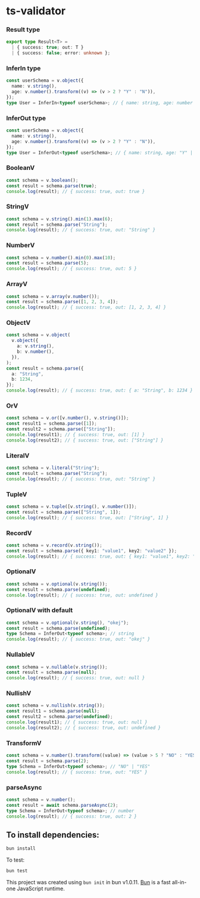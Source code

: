 # ts-validator

### Result type

```typescript
export type Result<T> =
  | { success: true; out: T }
  | { success: false; error: unknown };
```

### InferIn type

```typescript
const userSchema = v.object({
  name: v.string(),
  age: v.number().transform((v) => (v > 2 ? "Y" : "N")),
});
type User = InferIn<typeof userSchema>; // { name: string, age: number }
```

### InferOut type

```typescript
const userSchema = v.object({
  name: v.string(),
  age: v.number().transform((v) => (v > 2 ? "Y" : "N")),
});
type User = InferOut<typeof userSchema>; // { name: string, age: "Y" | "N" }
```

### BooleanV

```typescript
const schema = v.boolean();
const result = schema.parse(true);
console.log(result); // { success: true, out: true }
```

### StringV

```typescript
const schema = v.string().min(1).max(6);
const result = schema.parse("String");
console.log(result); // { success: true, out: "String" }
```

### NumberV

```typescript
const schema = v.number().min(0).max(10);
const result = schema.parse(5);
console.log(result); // { success: true, out: 5 }
```

### ArrayV

```typescript
const schema = v.array(v.number());
const result = schema.parse([1, 2, 3, 4]);
console.log(result); // { success: true, out: [1, 2, 3, 4] }
```

### ObjectV

```typescript
const schema = v.object(
  v.object({
    a: v.string(),
    b: v.number(),
  }),
);
const result = schema.parse({
  a: "String",
  b: 1234,
});
console.log(result); // { success: true, out: { a: "String", b: 1234 } }
```

### OrV

```typescript
const schema = v.or([v.number(), v.string()]);
const result1 = schema.parse([1]);
const result2 = schema.parse(["String"]);
console.log(result1); // { success: true, out: [1] }
console.log(result2); // { success: true, out: ["String"] }
```

### LiteralV

```typescript
const schema = v.literal("String");
const result = schema.parse("String");
console.log(result); // { success: true, out: "String" }
```

### TupleV

```typescript
const schema = v.tuple([v.string(), v.number()]);
const result = schema.parse(["String", 1]);
console.log(result); // { success: true, out: ["String", 1] }
```

### RecordV

```typescript
const schema = v.record(v.string());
const result = schema.parse({ key1: "value1", key2: "value2" });
console.log(result); // { success: true, out: { key1: "value1", key2: "value2" } }
```

### OptionalV

```typescript
const schema = v.optional(v.string());
const result = schema.parse(undefined);
console.log(result); // { success: true, out: undefined }
```

### OptionalV with default

```typescript
const schema = v.optional(v.string(), "okej");
const result = schema.parse(undefined);
type Schema = InferOut<typeof schema>; // string
console.log(result); // { success: true, out: "okej" }
```

### NullableV

```typescript
const schema = v.nullable(v.string());
const result = schema.parse(null);
console.log(result); // { success: true, out: null }
```

### NullishV

```typescript
const schema = v.nullish(v.string());
const result1 = schema.parse(null);
const result2 = schema.parse(undefined);
console.log(result1); // { success: true, out: null }
console.log(result2); // { success: true, out: undefined }
```

### TransformV

```typescript
const schema = v.number().transform((value) => (value > 5 ? "NO" : "YES"));
const result = schema.parse(2);
type Schema = InferOut<typeof schema>; // "NO" | "YES"
console.log(result); // { success: true, out: "YES" }
```

### parseAsync

```typescript
const schema = v.number();
const result = await schema.parseAsync(2);
type Schema = InferOut<typeof schema>; // number
console.log(result); // { success: true, out: 2 }
```

## To install dependencies:

```bash
bun install
```

To test:

```bash
bun test
```

This project was created using `bun init` in bun v1.0.11. [Bun](https://bun.sh) is a fast all-in-one JavaScript runtime.
